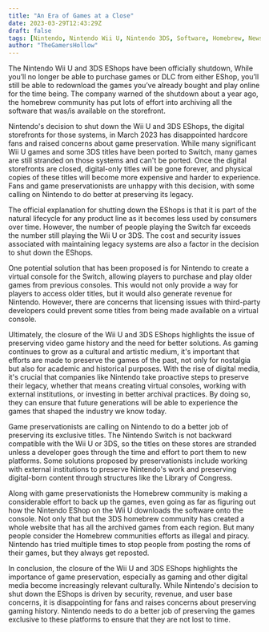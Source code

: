 ```yaml
---
title: "An Era of Games at a Close"
date: 2023-03-29T12:43:29Z
draft: false
tags: [Nintendo, Nintendo Wii U, Nintendo 3DS, Software, Homebrew, News, EShop, Nintendo EShop, Shutdown, Issues, Game Preservation, Homebrew Community, Gaming]
author: "TheGamersHollow"
---
```

The Nintendo Wii U and 3DS EShops have been officially shutdown, While you’ll no longer be able to purchase games or DLC from either EShop, you’ll still be able to redownload the games you’ve already bought and play online for the time being. The company warned of the shutdown about a year ago, the homebrew community has put lots of effort into archiving all the software that was/is available on the storefront.  

Nintendo's decision to shut down the Wii U and 3DS EShops, the digital storefronts for those systems, in March 2023 has disappointed hardcore fans and raised concerns about game preservation. While many significant Wii U games and some 3DS titles have been ported to Switch, many games are still stranded on those systems and can't be ported. Once the digital storefronts are closed, digital-only titles will be gone forever, and physical copies of these titles will become more expensive and harder to experience. Fans and game preservationists are unhappy with this decision, with some calling on Nintendo to do better at preserving its legacy. 

The official explanation for shutting down the EShops is that it is part of the natural lifecycle for any product line as it becomes less used by consumers over time. However, the number of people playing the Switch far exceeds the number still playing the Wii U or 3DS. The cost and security issues associated with maintaining legacy systems are also a factor in the decision to shut down the EShops. 

One potential solution that has been proposed is for Nintendo to create a virtual console for the Switch, allowing players to purchase and play older games from previous consoles. This would not only provide a way for players to access older titles, but it would also generate revenue for Nintendo. However, there are concerns that licensing issues with third-party developers could prevent some titles from being made available on a virtual console. 

Ultimately, the closure of the Wii U and 3DS EShops highlights the issue of preserving video game history and the need for better solutions. As gaming continues to grow as a cultural and artistic medium, it's important that efforts are made to preserve the games of the past, not only for nostalgia but also for academic and historical purposes. With the rise of digital media, it's crucial that companies like Nintendo take proactive steps to preserve their legacy, whether that means creating virtual consoles, working with external institutions, or investing in better archival practices. By doing so, they can ensure that future generations will be able to experience the games that shaped the industry we know today. 

Game preservationists are calling on Nintendo to do a better job of preserving its exclusive titles. The Nintendo Switch is not backward compatible with the Wii U or 3DS, so the titles on these stores are stranded unless a developer goes through the time and effort to port them to new platforms. Some solutions proposed by preservationists include working with external institutions to preserve Nintendo's work and preserving digital-born content through structures like the Library of Congress. 

Along with game preservationists the Homebrew community is making a considerable effort to back up the games, even going as far as figuring out how the Nintendo EShop on the Wii U downloads the software onto the console. Not only that but the 3DS homebrew community has created a whole website that has all the archived games from each region. But many people consider the Homebrew communities efforts as illegal and piracy. Nintendo has tried multiple times to stop people from posting the roms of their games, but they always get reposted. 

In conclusion, the closure of the Wii U and 3DS EShops highlights the importance of game preservation, especially as gaming and other digital media become increasingly relevant culturally. While Nintendo's decision to shut down the EShops is driven by security, revenue, and user base concerns, it is disappointing for fans and raises concerns about preserving gaming history. Nintendo needs to do a better job of preserving the games exclusive to these platforms to ensure that they are not lost to time. 
